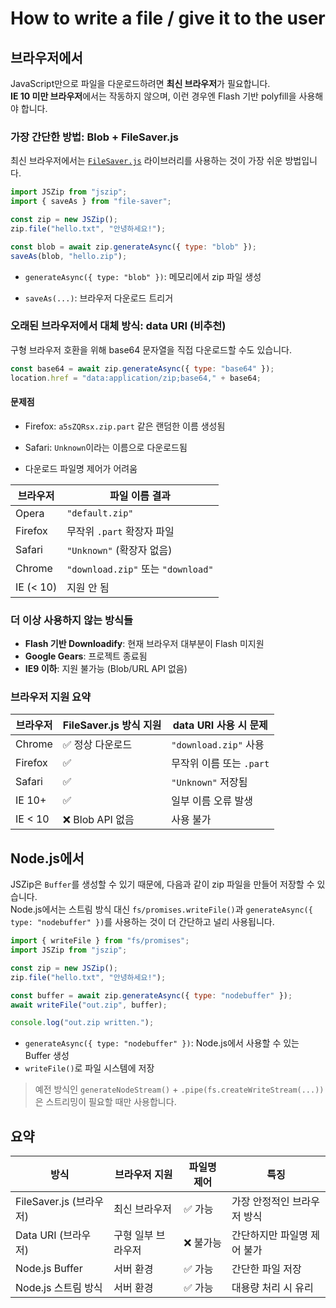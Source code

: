 # How to write a file / give it to the user

## 브라우저에서

JavaScript만으로 파일을 다운로드하려면 **최신 브라우저**가 필요합니다.\
**IE 10 미만 브라우저**에서는 작동하지 않으며, 이런 경우엔 Flash 기반 polyfill을 사용해야 합니다.

### 가장 간단한 방법: Blob + FileSaver.js

최신 브라우저에서는 [`FileSaver.js`](https://github.com/eligrey/FileSaver.js) 라이브러리를 사용하는 것이 가장 쉬운 방법입니다.

```js
import JSZip from "jszip";
import { saveAs } from "file-saver";

const zip = new JSZip();
zip.file("hello.txt", "안녕하세요!");

const blob = await zip.generateAsync({ type: "blob" });
saveAs(blob, "hello.zip");
```

- `generateAsync({ type: "blob" })`: 메모리에서 zip 파일 생성

- `saveAs(...)`: 브라우저 다운로드 트리거

### 오래된 브라우저에서 대체 방식: data URI (비추천)

구형 브라우저 호환을 위해 base64 문자열을 직접 다운로드할 수도 있습니다.

```js
const base64 = await zip.generateAsync({ type: "base64" });
location.href = "data:application/zip;base64," + base64;
```

#### 문제점

- Firefox: `a5sZQRsx.zip.part` 같은 랜덤한 이름 생성됨

- Safari: `Unknown`이라는 이름으로 다운로드됨

- 다운로드 파일명 제어가 어려움

| 브라우저  | 파일 이름 결과                     |
| --------- | ---------------------------------- |
| Opera     | `"default.zip"`                    |
| Firefox   | 무작위 `.part` 확장자 파일         |
| Safari    | `"Unknown"` (확장자 없음)          |
| Chrome    | `"download.zip"` 또는 `"download"` |
| IE (< 10) | 지원 안 됨                         |

### 더 이상 사용하지 않는 방식들

- **Flash 기반 Downloadify**: 현재 브라우저 대부분이 Flash 미지원
- **Google Gears**: 프로젝트 종료됨
- **IE9 이하**: 지원 불가능 (Blob/URL API 없음)

### 브라우저 지원 요약

| 브라우저 | FileSaver.js 방식 지원 | data URI 사용 시 문제    |
| -------- | ---------------------- | ------------------------ |
| Chrome   | ✅ 정상 다운로드       | `"download.zip"` 사용    |
| Firefox  | ✅                     | 무작위 이름 또는 `.part` |
| Safari   | ✅                     | `"Unknown"` 저장됨       |
| IE 10+   | ✅                     | 일부 이름 오류 발생      |
| IE < 10  | ❌ Blob API 없음       | 사용 불가                |

## Node.js에서

JSZip은 `Buffer`를 생성할 수 있기 때문에, 다음과 같이 zip 파일을 만들어 저장할 수 있습니다.  
Node.js에서는 스트림 방식 대신 `fs/promises.writeFile()`과 `generateAsync({ type: "nodebuffer" })`를 사용하는 것이 더 간단하고 널리 사용됩니다.

```js
import { writeFile } from "fs/promises";
import JSZip from "jszip";

const zip = new JSZip();
zip.file("hello.txt", "안녕하세요!");

const buffer = await zip.generateAsync({ type: "nodebuffer" });
await writeFile("out.zip", buffer);

console.log("out.zip written.");
```

- `generateAsync({ type: "nodebuffer" })`: Node.js에서 사용할 수 있는 Buffer 생성
- `writeFile()`로 파일 시스템에 저장

> 예전 방식인 `generateNodeStream()` + `.pipe(fs.createWriteStream(...))`은 스트리밍이 필요할 때만 사용합니다.

## 요약

| 방식                    | 브라우저 지원      | 파일명 제어 | 특징                        |
| ----------------------- | ------------------ | ----------- | --------------------------- |
| FileSaver.js (브라우저) | 최신 브라우저      | ✅ 가능     | 가장 안정적인 브라우저 방식 |
| Data URI (브라우저)     | 구형 일부 브라우저 | ❌ 불가능   | 간단하지만 파일명 제어 불가 |
| Node.js Buffer          | 서버 환경          | ✅ 가능     | 간단한 파일 저장            |
| Node.js 스트림 방식     | 서버 환경          | ✅ 가능     | 대용량 처리 시 유리         |

